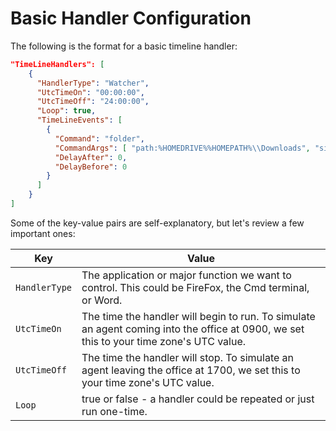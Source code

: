# Basic Handler Configuration

The following is the format for a basic timeline handler:

```json
"TimeLineHandlers": [
    {
      "HandlerType": "Watcher",
      "UtcTimeOn": "00:00:00",
      "UtcTimeOff": "24:00:00",
      "Loop": true,
      "TimeLineEvents": [
        {
          "Command": "folder",
          "CommandArgs": [ "path:%HOMEDRIVE%%HOMEPATH%\\Downloads", "size:2000", "deletionApproach:oldest" ],
          "DelayAfter": 0,
          "DelayBefore": 0
        }
      ]
    }
]
```

Some of the key-value pairs are self-explanatory, but let's review a few important ones:

| Key                     | Value                                                                                                                                     |
| ---------------         | ---------------------------------------                                                                                                   |
| `HandlerType`           | The application or major function we want to control. This could be FireFox, the Cmd terminal, or Word.                                   |
| `UtcTimeOn`             | The time the handler will begin to run. To simulate an agent coming into the office at 0900, we set this to your time zone's UTC value.   |
| `UtcTimeOff`            | The time the handler will stop. To simulate an agent leaving the office at 1700, we set this to your time zone's UTC value.               |
| `Loop`                  | true or false - a handler could be repeated or just run one-time.                                                                            |
